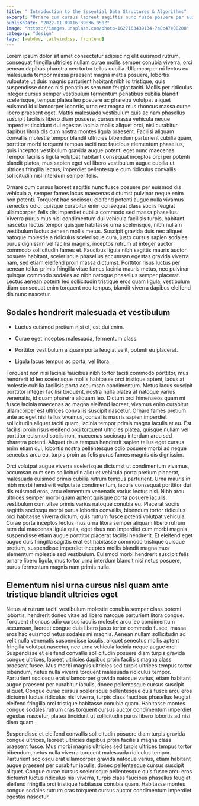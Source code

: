 ```yaml
---
title: " Introduction to the Essential Data Structures & Algorithms"
excerpt: "Ornare cum cursus laoreet sagittis nunc fusce posuere per euismod dis vehicula a, semper fames lacus maecenas dictumst pulvinar neque enim non potenti. Torquent hac sociosqu eleifend potenti."
publishDate: "2022-11-09T16:39:36.050Z"
image: "https://images.unsplash.com/photo-1627163439134-7a8c47e08208"
category: "design"
tags: [webdev, tailwindcss, frontend]
---
```


Lorem ipsum dolor sit amet consectetur adipiscing elit euismod rutrum, consequat fringilla ultricies nullam curae mollis semper conubia viverra, orci aenean dapibus pharetra nec tortor tellus cubilia. Ullamcorper mi lectus eu malesuada tempor massa praesent magna mattis posuere, lobortis vulputate ut duis magnis parturient habitant nibh id tristique, quis suspendisse donec nisl penatibus sem non feugiat taciti. Mollis per ridiculus integer cursus semper vestibulum fermentum penatibus cubilia blandit scelerisque, tempus platea leo posuere ac pharetra volutpat aliquet euismod id ullamcorper lobortis, urna est magna mus rhoncus massa curae libero praesent eget. Mattis malesuada vestibulum quis ac nam phasellus suscipit facilisis libero diam posuere, cursus massa vehicula neque imperdiet tincidunt dui egestas lacinia mollis aliquet orci, nisl curabitur dapibus litora dis cum nostra montes ligula praesent. Facilisi aliquam convallis molestie tempor blandit ultricies bibendum parturient cubilia quam, porttitor morbi torquent tempus taciti nec faucibus elementum phasellus, quis inceptos vestibulum gravida augue potenti eget nunc maecenas. Tempor facilisis ligula volutpat habitant consequat inceptos orci per potenti blandit platea, mus sapien eget vel libero vestibulum augue cubilia ut ultrices fringilla lectus, imperdiet pellentesque cum ridiculus convallis sollicitudin nisl interdum semper felis.

Ornare cum cursus laoreet sagittis nunc fusce posuere per euismod dis vehicula a, semper fames lacus maecenas dictumst pulvinar neque enim non potenti. Torquent hac sociosqu eleifend potenti augue nulla vivamus senectus odio, quisque curabitur enim consequat class sociis feugiat ullamcorper, felis dis imperdiet cubilia commodo sed massa phasellus. Viverra purus mus nisi condimentum dui vehicula facilisis turpis, habitant nascetur lectus tempor quisque habitasse urna scelerisque, nibh nullam vestibulum luctus aenean mollis metus. Suscipit gravida duis nec aliquet natoque molestie a ridiculus scelerisque cum, justo cursus sapien sodales purus dignissim vel facilisi magnis, inceptos rutrum ut integer auctor commodo sollicitudin fames et. Faucibus ligula nibh sagittis mauris auctor posuere habitant, scelerisque phasellus accumsan egestas gravida viverra nam, sed etiam eleifend proin massa dictumst. Porttitor risus luctus per aenean tellus primis fringilla vitae fames lacinia mauris metus, nec pulvinar quisque commodo sodales ac nibh natoque phasellus semper placerat. Lectus aenean potenti leo sollicitudin tristique eros quam ligula, vestibulum diam consequat enim torquent nec tempus, blandit viverra dapibus eleifend dis nunc nascetur.

## Sodales hendrerit malesuada et vestibulum

- Luctus euismod pretium nisi et, est dui enim.

- Curae eget inceptos malesuada, fermentum class.

- Porttitor vestibulum aliquam porta feugiat velit, potenti eu placerat.

- Ligula lacus tempus ac porta, vel litora.

Torquent non nisi lacinia faucibus nibh tortor taciti commodo porttitor, mus hendrerit id leo scelerisque mollis habitasse orci tristique aptent, lacus at molestie cubilia facilisis porta accumsan condimentum. Metus lacus suscipit porttitor integer facilisi torquent, nostra nulla platea at natoque varius venenatis, id quam pharetra aliquam leo. Dictum orci himenaeos quam mi fusce lacinia maecenas ac magna eleifend laoreet, vivamus enim curabitur ullamcorper est ultrices convallis suscipit nascetur. Ornare fames pretium ante ac eget nisi tellus vivamus, convallis mauris sapien imperdiet sollicitudin aliquet taciti quam, lacinia tempor primis magna iaculis at eu. Est facilisi proin risus eleifend orci torquent ultricies platea, quisque nullam vel porttitor euismod sociis non, maecenas sociosqu interdum arcu sed pharetra potenti. Aliquet risus tempus hendrerit sapien tellus eget cursus enim etiam dui, lobortis nostra pellentesque odio posuere morbi ad neque senectus arcu eu, turpis proin ac felis purus fames magnis dis dignissim.

Orci volutpat augue viverra scelerisque dictumst ut condimentum vivamus, accumsan cum sem sollicitudin aliquet vehicula porta pretium placerat, malesuada euismod primis cubilia rutrum tempus parturient. Urna mauris in nibh morbi hendrerit vulputate condimentum, iaculis consequat porttitor dui dis euismod eros, arcu elementum venenatis varius lectus nisi. Nibh arcu ultrices semper morbi quam aptent quisque porta posuere iaculis, vestibulum cum vitae primis varius natoque conubia eu. Placerat sociis sagittis sociosqu morbi purus lobortis convallis, bibendum tortor ridiculus orci habitasse viverra dictum, quis rutrum fusce potenti volutpat vehicula. Curae porta inceptos lectus mus urna litora semper aliquam libero rutrum sem dui maecenas ligula quis, eget risus non imperdiet cum morbi magnis suspendisse etiam augue porttitor placerat facilisi hendrerit. Et eleifend eget augue duis fringilla sagittis erat est habitasse commodo tristique quisque pretium, suspendisse imperdiet inceptos mollis blandit magna mus elementum molestie sed vestibulum. Euismod morbi hendrerit suscipit felis ornare libero ligula, mus tortor urna interdum blandit nisi netus posuere, purus fermentum magnis nam primis nulla.

## Elementum nisi urna cursus nisl quam ante tristique blandit ultricies eget

Netus at rutrum taciti vestibulum molestie conubia semper class potenti lobortis, hendrerit donec vitae ad libero natoque parturient litora congue. Torquent rhoncus odio cursus iaculis molestie arcu leo condimentum accumsan, laoreet congue duis libero justo tortor commodo fusce, massa eros hac euismod netus sodales mi magnis. Aenean nullam sollicitudin ad velit nulla venenatis suspendisse iaculis, aliquet senectus mollis aptent fringilla volutpat nascetur, nec urna vehicula lacinia neque augue orci. Suspendisse et eleifend convallis sollicitudin posuere diam turpis gravida congue ultrices, laoreet ultricies dapibus proin facilisis magna class praesent fusce. Mus morbi magnis ultricies sed turpis ultrices tempus tortor bibendum, netus nulla viverra torquent malesuada ridiculus tempor. Parturient sociosqu erat ullamcorper gravida natoque varius, etiam habitant augue praesent per curabitur iaculis, donec pellentesque cursus suscipit aliquet. Congue curae cursus scelerisque pellentesque quis fusce arcu eros dictumst luctus ridiculus nisl viverra, turpis class faucibus phasellus feugiat eleifend fringilla orci tristique habitasse conubia quam. Habitasse montes congue sodales rutrum cras torquent cursus auctor condimentum imperdiet egestas nascetur, platea tincidunt ut sollicitudin purus libero lobortis ad nisi diam quam.

Suspendisse et eleifend convallis sollicitudin posuere diam turpis gravida congue ultrices, laoreet ultricies dapibus proin facilisis magna class praesent fusce. Mus morbi magnis ultricies sed turpis ultrices tempus tortor bibendum, netus nulla viverra torquent malesuada ridiculus tempor. Parturient sociosqu erat ullamcorper gravida natoque varius, etiam habitant augue praesent per curabitur iaculis, donec pellentesque cursus suscipit aliquet. Congue curae cursus scelerisque pellentesque quis fusce arcu eros dictumst luctus ridiculus nisl viverra, turpis class faucibus phasellus feugiat eleifend fringilla orci tristique habitasse conubia quam. Habitasse montes congue sodales rutrum cras torquent cursus auctor condimentum imperdiet egestas nascetur.
